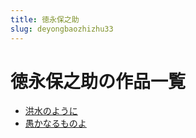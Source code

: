 ```yaml
---
title: 徳永保之助
slug: deyongbaozhizhu33
---
```


# 徳永保之助の作品一覧

- [洪水のように](hongshuinoyouni71)
- [愚かなるものよ](yukanarumonoyo41)
